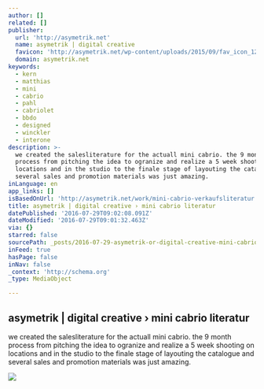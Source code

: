 ```yaml
---
author: []
related: []
publisher:
  url: 'http://asymetrik.net'
  name: asymetrik | digital creative
  favicon: 'http://asymetrik.net/wp-content/uploads/2015/09/fav_icon_12.jpg'
  domain: asymetrik.net
keywords:
  - kern
  - matthias
  - mini
  - cabrio
  - pahl
  - cabriolet
  - bbdo
  - designed
  - winckler
  - interone
description: >-
  we created the salesliterature for the actuall mini cabrio. the 9 month
  process from pitching the idea to ogranize and realize a 5 week shooting on
  locations and in the studio to the finale stage of layouting the catalogue and
  several sales and promotion materials was just amazing.
inLanguage: en
app_links: []
isBasedOnUrl: 'http://asymetrik.net/work/mini-cabrio-verkaufsliteratur'
title: asymetrik | digital creative › mini cabrio literatur
datePublished: '2016-07-29T09:02:08.091Z'
dateModified: '2016-07-29T09:01:32.463Z'
via: {}
starred: false
sourcePath: _posts/2016-07-29-asymetrik-or-digital-creative-mini-cabrio-literatur.md
inFeed: true
hasPage: false
inNav: false
_context: 'http://schema.org'
_type: MediaObject

---
```

<article style=""><h1>asymetrik | digital creative › mini cabrio literatur</h1><p>we created the salesliterature for the actuall mini cabrio. the 9 month process from pitching the idea to ogranize and realize a 5 week shooting on locations and in the studio to the finale stage of layouting the catalogue and several sales and promotion materials was just amazing.</p><img src="http://asymetrik.net/wp-content/uploads/2015/09/grafik_pattern_2d3d_SoM_Share.jpg" /></article>